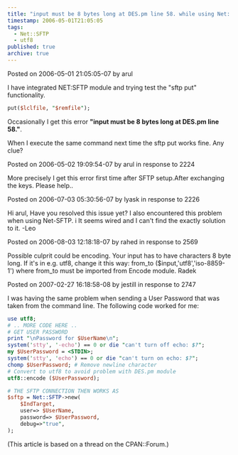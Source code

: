 ```yaml
---
title: "input must be 8 bytes long at DES.pm line 58. while using Net::SFTP"
timestamp: 2006-05-01T21:05:05
tags:
  - Net::SFTP
  - utf8
published: true
archive: true
---
```




Posted on 2006-05-01 21:05:05-07 by arul

I have integrated NET:SFTP module and trying test the "sftp put" functionality.

```perl
put($lclfile, "$remfile");
```

Occasionally I get this error **"input must be 8 bytes long at DES.pm line 58."**.

When I execute the same command next time the sftp put works fine.
Any clue?

Posted on 2006-05-02 19:09:54-07 by arul in response to 2224

More precisely I get this error first time after SFTP setup.After exchanging the keys. Please help..

Posted on 2006-07-03 05:30:56-07 by lyask in response to 2226

Hi arul, Have you resolved this issue yet? I also encountered this problem when using Net-SFTP. i
It seems wired and I can't find the exactly solution to it.
-Leo

Posted on 2006-08-03 12:18:18-07 by rahed in response to 2569

Possible culprit could be encoding. Your input has to have characters 8 byte long.
If it's in e.g. utf8, change it this way: from_to ($input,'utf8','iso-8859-1')
where from_to must be imported from Encode module. Radek

Posted on 2007-02-27 16:18:58-08 by jestill in response to 2747

I was having the same problem when sending a User Password that was taken from the command line.
The following code worked for me:

```perl
use utf8;
# .. MORE CODE HERE ..
# GET USER PASSWORD
print "\nPassword for $UserName\n";
system('stty', '-echo') == 0 or die "can't turn off echo: $?";
my $UserPassword = <STDIN>;
system('stty', 'echo') == 0 or die "can't turn on echo: $?";
chomp $UserPassword; # Remove newline character
# Convert to utf8 to avoid problem with DES.pm module
utf8::encode ($UserPassword);

# THE SFTP CONNECTION THEN WORKS AS
$sftp = Net::SFTP->new(
    $IndTarget,
    user=> $UserName,
    password=> $UserPassword,
    debug=>"true",
);
```

(This article is based on a thread on the CPAN::Forum.)
<!-- from http://cpanforum.com/threads/2224 -->


